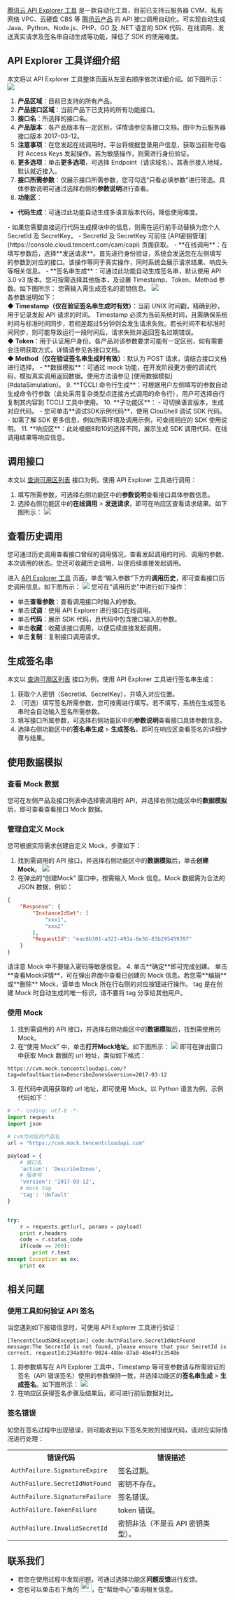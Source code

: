 [腾讯云 API Explorer 工具]( https://console.cloud.tencent.com/api/explorer) 是一款自动化工具，目前已支持云服务器 CVM、私有网络 VPC、云硬盘 CBS 等 [腾讯云产品](https://cloud.tencent.com/product) 的 API 接口调用自动化。可实现自动生成 Java、Python、Node.js、PHP、GO 及 .NET 语言的 SDK 代码、在线调用、发送真实请求及签名串自动生成等功能，降低了 SDK 的使用难度。



## API Explorer 工具详细介绍

本文将以 API Explorer 工具整体页面从左至右顺序依次详细介绍。如下图所示：
![](https://qcloudimg.tencent-cloud.cn/raw/a0d2cd1f1162559aac08a0a3c01ad277.png)
1. **产品区域**：目前已支持的所有产品。
2. **产品接口区域**：当前产品下已支持的所有功能接口。
3. **接口名**：所选择的接口名。
4. **产品版本**：各产品版本有一定区别，详情请参见各接口文档。图中为云服务器接口版本 2017-03-12。
5. **注意事项**：在您发起在线调用时，平台将根据登录用户信息，获取当前账号临时 Access Keys 发起操作。若为敏感操作，则需进行身份验证。
6.  **更多选项**：单击**更多选项**，可选择 Endpoint（请求域名）。其表示接入地域，默认就近接入。
7. **接口所需参数**：仅展示接口所需参数，您可勾选“只看必填参数”进行筛选。具体参数说明可通过选择右侧的**参数说明**进行查看。
8. **功能区**：
 - **代码生成**：可通过此功能自动生成多语言版本代码，降低使用难度。
<dx-alert infotype="notice" title="">
 - 如果您需要直接运行代码生成模块中的信息，则需在运行前手动替换为您个人 SecretId 及 SecretKey。
 -  SecretId 及 SecretKey 可前往 [API密钥管理](https://console.cloud.tencent.com/cam/capi) 页面获取。
</dx-alert>
 - **在线调用**：在填写参数后，选择**发送请求**。首先进行身份验证，系统会发送您在左侧填写的参数到对应的接口。该操作等同于真实操作，同时系统会展示请求结果、响应头等相关信息。
 - **签名串生成**：可通过此功能自动生成签名串，默认使用 API 3.0 v3 版本。您可按需选择其他版本，及设置 Timestamp、Token、Method 参数。如下图所示：
<dx-alert infotype="notice" title="">
您需输入需生成签名的密钥信息。
</dx-alert>
<img src="https://qcloudimg.tencent-cloud.cn/raw/6dd377801ee962bc4fcba887177b3a7c.png"></img>
<br>各参数说明如下：
 <br><b>◆ Timestamp（仅在验证签名串生成时有效）</b>：当前 UNIX 时间戳，精确到秒，用于记录发起 API 请求的时间。
   Timestamp 必须为当前系统时间，且需确保系统时间与标准时间同步，若相差超过5分钟则会发生请求失败。若长时间不和标准时间同步，则可能导致运行一段时间后，请求失败并返回签名过期错误。
<br><b>◆ Token</b>：用于认证用户身份。各产品对该参数要求可能有一定区别，如有需要会注明获取方式，详情请参见各接口文档。
<br><b>◆ Method（仅在验证签名串生成时有效）</b>：默认为 POST 请求，请结合接口文档进行选择。
 - **数据模拟**：可通过 mock 功能，在开发阶段更方便的调试代码，模拟真实调用返回数据。使用方法请参见 [使用数据模拟](#dataSimulation)。
9. **TCCLI 命令行生成**：可根据用户左侧填写的参数自动生成命令行参数（此处采用复杂类型点连接方式调用的命令行），用户可选择自行复制其内容到 TCCLI 工具中使用。
10. **子功能区**：
 - 可切换语言版本，生成对应代码。
 - 您可单击**调试SDK示例代码**，使用 ClouShell 调试 SDK 代码。
 - 如需了解 SDK 更多信息，例如所需环境及调用示例，可查阅相应的 SDK 使用说明。
11. **响应区**：此处根据8和10的选择不同，展示生成 SDK 调用代码、在线调用结果等响应信息。


## 调用接口

本文以 [查询可用区列表](https://cloud.tencent.com/document/product/213/15707) 接口为例，使用 API Explorer 工具进行调用：

1. 填写所需参数，可选择右侧功能区中的**参数说明**查看接口具体参数信息。
2. 选择右侧功能区中的**在线调用** > **发送请求**，即可在响应区查看请求结果。如下图所示：
![](https://qcloudimg.tencent-cloud.cn/raw/090cedbdf058383d1f8f09165bdb89f8.png)


## 查看历史调用
您可通过历史调用查看接口曾经的调用情况，查看发起调用的时间、调用的参数、本次调用的状态。您还可收藏历史调用，以便后续直接发起调用。

进入 [API Explorer 工具]( https://console.cloud.tencent.com/api/explorer) 页面，单击“输入参数”下方的**调用历史**，即可查看接口历史调用信息。如下图所示：
![](https://qcloudimg.tencent-cloud.cn/raw/ff757712ea8b550f586e3c6a0a181d14.png)
您可在“调用历史”中进行如下操作：
- 单击**查看参数**：查看调用接口时输入的参数。
- 单击**试调**：使用 API Explorer 进行接口在线调用。
- 单击**代码**：展示 SDK 代码，且代码中包含接口输入的参数。
- 单击**收藏**：收藏该接口调用，以便后续直接发起调用。
- 单击**复制**：复制接口调用请求。


## 生成签名串

本文以 [查询可用区列表](https://cloud.tencent.com/document/product/213/15707) 接口为例，使用 API Explorer 工具进行签名串生成：

1. 获取个人密钥（SecretId、SecretKey），并填入对应位置。
2. （可选）填写签名所需参数，您可按需进行填写。若不填写，系统在生成签名串时会自动输入签名所需参数。
3. 填写接口所属参数，可选择右侧功能区中的**参数说明**查看接口具体参数信息。
4. 选择右侧功能区中的**签名串生成** > **生成签名**，即可在响应区查看签名的详细步骤与结果。


## 使用数据模拟[](id:dataSimulation)

### 查看 Mock 数据
您可在左侧产品及接口列表中选择需调用的 API，并选择右侧功能区中的**数据模拟**后，即可查看查看接口 Mock 数据。


### 管理自定义 Mock

您可根据实际需求创建自定义 Mock，步骤如下：
1. 找到需调用的 API 接口，并选择右侧功能区中的**数据模拟**后，单击**创建 Mock**。
![](https://qcloudimg.tencent-cloud.cn/raw/749a611b2b7459154d3c9dd4f154c3a4.png)
2. 在弹出的“创建Mock” 窗口中，按需输入 Mock 信息。Mock 数据需为合法的 JSON 数据，例如：
```json
{
	"Response": {
		"InstanceIdSet": [
			"xxx1",
			"xxx2"
		],
		"RequestId": "eac6b301-a322-493a-8e36-83b295459397"
	}
}
```
<dx-alert infotype="notice" title="">
请注意 Mock 中不要输入密码等敏感信息。
</dx-alert>
4. 单击**确定**即可完成创建。
单击**查看Mock详情**，可在弹出界面中查看已创建的 Mock 信息。若您需**编辑**或**删除** Mock，请单击 Mock 所在行右侧的对应按钮进行操作。
<dx-alert infotype="notice" title="">
tag 是在创建 Mock 时自动生成的唯一标识，请不要将 tag 分享给其他用户。
</dx-alert>

### 使用 Mock
1. 找到需调用的 API 接口，并选择右侧功能区中的**数据模拟**后，找到需使用的 Mock。
2. 在“使用 Mock” 中，单击**打开Mock地址**。如下图所示：
![](https://qcloudimg.tencent-cloud.cn/raw/50aee69efb6f89f39440a85100eb6f6e.png)
即可在弹出窗口中获取 Mock 数据的 url 地址，类似如下格式：
```
https://cvm.mock.tencentcloudapi.com/?tag=default&action=DescribeZones&version=2017-03-12
```
3. 在代码中调用获取的 url 地址，即可使用 Mock。以 Python 语言为例，示例代码如下：
```python
# -*- coding: utf-8 -*-
import requests
import json

# cvm为对应的产品名
url = "https://cvm.mock.tencentcloudapi.com"

payload = { 
    # 接口名
    'action': 'DescribeZones',
    # 版本号
    'version': '2017-03-12',
    # mock tag
    'tag': 'default'
}


try:
    r = requests.get(url, params = payload)
    print r.headers
    code = r.status_code
    if(code == 200):
        print r.text
except Exception as ex:
    print ex

```



## 相关问题

### 使用工具如何验证 API 签名

当您遇到如下报错信息时，可使用 API Explorer 工具进行验证：

```
[TencentCloudSDKException] code:AuthFailure.SecretIdNotFound message:The SecretId is not found, please ensure that your SecretId is correct. requestId:234a93fe-9024-488e-87a8-48e4f3c3548e
```

1. 将参数填写在 API Explorer 工具中，Timestamp 等可变参数请与所需验证的签名（API 错误签名）使用的参数保持一致，并选择功能区的**签名串生成** > **生成签名**。如下图所示：
![](https://qcloudimg.tencent-cloud.cn/raw/a720a53ddde44056b15f3ae52f56d083.png)
2. 在响应区获得签名步骤及结果后，即可进行前后数据对比。


### 签名错误

如您在签名过程中出现错误，则可能收到以下签名失败的错误代码，请对应实际情况进行处理：

<table>
<tr>
<th>错误代码</th><th>错误描述</th>
</tr>
<tr>
<td><code>AuthFailure.SignatureExpire</code></td><td>签名过期。</td>
</tr>
<tr>
<td><code>AuthFailure.SecretIdNotFound</code></td><td>密钥不存在。</td>
</tr>
<tr>
<td><code>AuthFailure.SignatureFailure</code></td><td>签名错误。</td>
</tr>
<tr>
<td><code>AuthFailure.TokenFailure</code></td><td>token 错误。</td>
</tr>
<tr>
<td><code>AuthFailure.InvalidSecretId</code></td><td>密钥非法（不是云 API 密钥类型）。</td>
</tr>
</table>




## 联系我们

- 若您在使用过程中发现问题，可通过选择功能区**问题反馈**进行反馈。
- 您也可以单击右下角的 <img src="https://qcloudimg.tencent-cloud.cn/raw/657087040cfe0d08a718c106009a66d5.png" width="25px" style="margin:-6px 0px">，在“帮助中心”查询相关信息。

